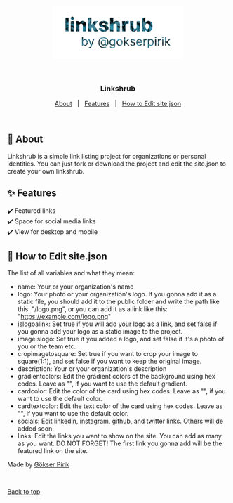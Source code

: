 <div align="center" id="top"> 
  <img src="./linkshrub.png" alt="Linkshrub"  width="300"/>

  &#xa0;

</div>

<h3 align="center">Linkshrub</h3>

<p align="center">


  <!-- <img alt="Github issues" src="https://img.shields.io/github/issues/gokserpirik/linkshrub?color=56BEB8" /> -->

  <!-- <img alt="Github forks" src="https://img.shields.io/github/forks/gokserpirik/linkshrub?color=56BEB8" /> -->

  <!-- <img alt="Github stars" src="https://img.shields.io/github/stars/gokserpirik/linkshrub?color=56BEB8" /> -->
</p>

<p align="center">
  <a href="#dart-about">About</a> &#xa0; | &#xa0; 
  <a href="#sparkles-features">Features</a> &#xa0; | &#xa0;
  <a href="#rocket-technologies">How to Edit site.json</a> 

</p>

<br>

## :dart: About ##

Linkshrub is a simple link listing project for organizations or personal identities. You can just fork or download the project and edit the site.json to create your own linkshrub.

## :sparkles: Features ##

:heavy_check_mark: Featured links\
:heavy_check_mark: Space for social media links\
:heavy_check_mark: View for desktop and mobile

## :rocket: How to Edit site.json ##

The list of all variables and what they mean:

- name: Your or your organization's name
- logo: Your photo or your organization's logo. 
If you gonna add it as a static file, you should add it to the public folder and write the path like this: "/logo.png", or you can add it as a link like this: "https://example.com/logo.png"
- islogoalink: Set true if you will add your logo as a link, and set false if you gonna add your logo as a static image to the project.
- imageislogo: Set true if you added a logo, and set false if it's a photo of you or the team etc.
- cropimagetosquare: Set true if you want to crop your image to square(1:1), and set false if you want to keep the original image.
- description: Your or your organization's description
- gradientcolors: Edit the gradient colors of the background using hex codes. Leave as "", if you want to use the default gradient.
- cardcolor: Edit the color of the card using hex codes. Leave as "", if you want to use the default color.
- cardtextcolor: Edit the text color of the card using hex codes. Leave as "", if you want to use the default color.
- socials: Edit linkedin, instagram, github, and twitter links. Others will de added soon.
- links: Edit the links you want to show on the site. You can add as many as you want. DO NOT FORGET! The first link you gonna add will be the featured link on the site.



Made by <a href="https://github.com/gokserpirik" target="_blank">Gökser Pirik</a>

&#xa0;

<a href="#top">Back to top</a>
